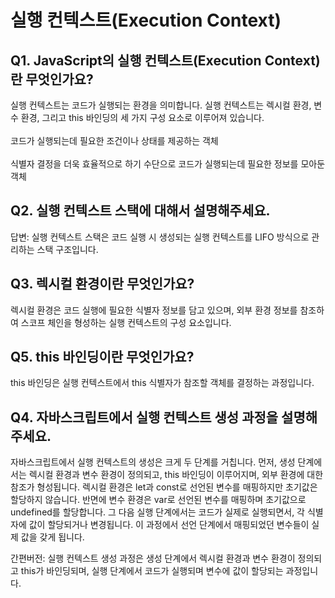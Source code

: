 # 실행 컨텍스트(Execution Context)

## Q1. JavaScript의 실행 컨텍스트(Execution Context)란 무엇인가요?

실행 컨텍스트는 코드가 실행되는 환경을 의미합니다. 실행 컨텍스트는 렉시컬 환경, 변수 환경, 그리고 this 바인딩의 세 가지 구성 요소로 이루어져 있습니다.<br/><br/>
코드가 실행되는데 필요한 조건이나 상태를 제공하는 객체 
<br/><br/>
식별자 결정을 더욱 효율적으로 하기 수단으로 코드가 실행되는데 필요한 정보를 모아둔 객체 

## Q2. 실행 컨텍스트 스택에 대해서 설명해주세요.

답변: 실행 컨텍스트 스택은 코드 실행 시 생성되는 실행 컨텍스트를 LIFO 방식으로 관리하는 스택 구조입니다.

## Q3. 렉시컬 환경이란 무엇인가요?

렉시컬 환경은 코드 실행에 필요한 식별자 정보를 담고 있으며, 외부 환경 정보를 참조하여 스코프 체인을 형성하는 실행 컨텍스트의 구성 요소입니다.

## Q5. this 바인딩이란 무엇인가요?

this 바인딩은 실행 컨텍스트에서 this 식별자가 참조할 객체를 결정하는 과정입니다.

## Q4. 자바스크립트에서 실행 컨텍스트 생성 과정을 설명해 주세요.

자바스크립트에서 실행 컨텍스트의 생성은 크게 두 단계를 거칩니다. 먼저, 생성 단계에서는 렉시컬 환경과 변수 환경이 정의되고, this 바인딩이 이루어지며, 외부 환경에 대한 참조가 형성됩니다. 렉시컬 환경은 let과 const로 선언된 변수를 매핑하지만 초기값은 할당하지 않습니다. 반면에 변수 환경은 var로 선언된 변수를 매핑하며 초기값으로 undefined를 할당합니다.
그 다음 실행 단계에서는 코드가 실제로 실행되면서, 각 식별자에 값이 할당되거나 변경됩니다. 이 과정에서 선언 단계에서 매핑되었던 변수들이 실제 값을 갖게 됩니다.

간편버전: 실행 컨텍스트 생성 과정은 생성 단계에서 렉시컬 환경과 변수 환경이 정의되고 this가 바인딩되며, 실행 단계에서 코드가 실행되며 변수에 값이 할당되는 과정입니다.
